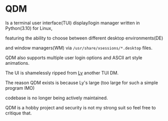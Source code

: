 # QDM
Is a terminal user interface(TUI) display/login manager written in Python(3.10) for Linux,

featuring the ability to choose between different desktop environments(DE)

and window managers(WM) via `/usr/share/xsessions/*.desktop` files.

QDM also supports multiple user login options and ASCII art style animations.

The UI is shamelessly ripped from [Ly](https://github.com/fairyglade/ly) another TUI DM.

The reason QDM exists is because Ly's large (too large for such a simple program IMO)

codebase is no longer being actively maintained.

QDM is a hobby project and security is not my strong suit so feel free to critique that.

